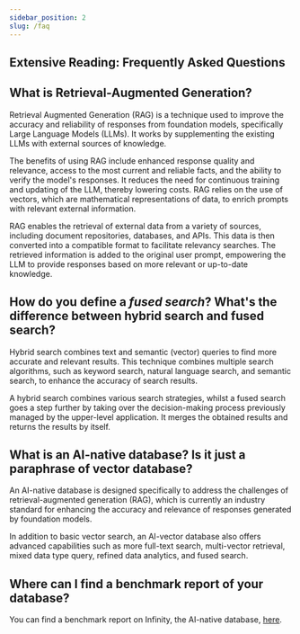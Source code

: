 ```yaml
---
sidebar_position: 2
slug: /faq
---
```


## Extensive Reading: Frequently Asked Questions

## What is Retrieval-Augmented Generation?

Retrieval Augmented Generation (RAG) is a technique used to improve the accuracy and reliability of responses from foundation models, specifically Large Language Models (LLMs). It works by supplementing the existing LLMs with external sources of knowledge.

The benefits of using RAG include enhanced response quality and relevance, access to the most current and reliable facts, and the ability to verify the model's responses. It reduces the need for continuous training and updating of the LLM, thereby lowering costs. RAG relies on the use of vectors, which are mathematical representations of data, to enrich prompts with relevant external information.

RAG enables the retrieval of external data from a variety of sources, including document repositories, databases, and APIs. This data is then converted into a compatible format to facilitate relevancy searches. The retrieved information is added to the original user prompt, empowering the LLM to provide responses based on more relevant or up-to-date knowledge.

## How do you define a *fused search*? What's the difference between hybrid search and fused search?

Hybrid search combines text and semantic (vector) queries to find more accurate and relevant results. This technique combines multiple search algorithms, such as keyword search, natural language search, and semantic search, to enhance the accuracy of search results.

A hybrid search combines various search strategies, whilst a fused search goes a step further by taking over the decision-making process previously managed by the upper-level application. It merges the obtained results and returns the results by itself.


## What is an AI-native database? Is it just a paraphrase of vector database?

An AI-native database is designed specifically to address the challenges of retrieval-augmented generation (RAG), which is currently an industry standard for enhancing the accuracy and relevance of responses generated by foundation models.

In addition to basic vector search, an AI-vector database also offers advanced capabilities such as more full-text search, multi-vector retrieval, mixed data type query, refined data analytics, and fused search.

## Where can I find a benchmark report of your database?

You can find a benchmark report on Infinity, the AI-native database, [here](../references/benchmark.md).